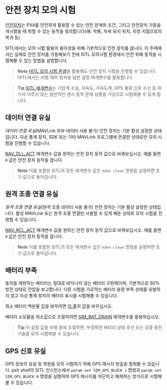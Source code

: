 # 안전 장치 모의 시험

[안전장치](../config/safety.md)는 PX4를 안전하게 활용할 수 있는 안전 한계와 조건, 그리고 안전장치 가동을 개시했을 때 취할 수 있는 동작을 정의합니다(예: 착륙, 자세 유지 위치, 지정 지점으로의 복귀 등).

SITL에서는 모의 시험 활용의 용이성을 위해 기본적으로 안전 장치를 끕니다. 이 주제에서는 실제로 안전 장치를 가동해보기 전에 SITL 모의시험 환경에서 안전 위해 동작을 시험해볼 수 있는 방법을 설명합니다.

> **Note** [HITL 모의 시험 환경](../simulation/hitl.md)을 활용해도 안전 장치 시험을 진행할 수 있습니다. HITL에서는 비행 제어 장치용 일반 설정 매개변수를 활용합니다.

<span></span>
> **Tip** [SITL 매개변수](../advanced_config/parameter_reference.md#sitl)는 기압계 소실, 각속도, 가속도계, GPS 불량 신호 수신 등 여기서 다루지 않는 일반적인 센서 동작 문제 상황을 가상으로 시험해볼 수 있게 합니다.


## 데이터 연결 유실

*데이터 연결 유실*(MAVLink 외부 데이터 사용 불가) 안전 장치는 기본 활성 설정한 상태입니다. 지상 통제 장치, SDK 또는 기타 MAVLink 프로그램에 연결한 상태로만 모의 시험을 진행할 수 있습니다.

[NAV_DLL_ACT](../advanced_config/parameter_reference.md#NAV_DLL_ACT) 매개변수 값을 원하는 안전 장치 동작 값으로 바꿔보십시오. 예를 들면 `0` 값은 안전 장치 동작을 끕니다.

> **Note** 이를 포함한 SITL의 모든 매개변수 값은 `make clean` 명령을 실행하면 초기 값으로 돌아갑니다.

## 원격 조종 연결 유실

*원격 조종 연결 유실*(원격 조종 데이터 사용 불가) 안전 장치는 기본 활성 설정한 상태입니다. 활성 MAVLink 또는 원격 조종 연결만 사용할 수 있게 해둔 상태로 모의 시험을 진행할 수 있습니다.

[NAV_RCL_ACT](../advanced_config/parameter_reference.md#NAV_RCL_ACT) 매개변수 값을 원하는 안전 장치 동작 값으로 바꿔보십시오. 예를 들면 `0` 값은 안전 장치 동작을 끕니다.

> **Note** 이를 포함한 SITL의 모든 매개변수 값은 `make clean` 명령을 실행하면 초기 값으로 돌아갑니다.


## 배터리 부족

동작을 재현하는 배터리는 절대로 바닥나지 않는 배터리 구현체이며, 기본적으로 50% 방전 상태로 전압을 보고합니다. 다른 시험을 가로막는 배터리 용량 부족 상태를 유발하지 않고 지상 통제 장치의 배터리 표시를 시험해볼 수 있습니다.

최소 배터리 백분율 값을 바꾸려면 [이 줄](https://github.com/PX4/PX4-Autopilot/blob/9d67bbc328553bbd0891ffb8e73b8112bca33fcc/src/modules/simulator/simulator_mavlink.cpp#L330)의 값을 바꾸십시오.

배터리 소모율을 최소값으로 조절하려면 [SIM_BAT_DRAIN](../advanced_config/parameter_reference.md#SIM_BAT_DRAIN) 매개변수를 활용하십시오.

> **Tip** 이 설정 값을 비행 중에 조절하면, 부정확한 배터리 상태 추산 또는 공중 충전 기술을 모의 시험해볼 수 있습니다.

## GPS 신호 유실

GPS 정보의 유실 및 복원을 모의 시험하기 위해 GPS 메시지 방출을 멈춰볼 수 있습니다. *pxh shell*의 SITL 인스턴스에서 `param set SIM_GPS_BLOCK 1` 명령과 `param set SIM_GPS_BLOCK 0` 명령을 실행하여 GPS 메시지를 차단하고 해제하는 방식으로 시험해볼 수 있습니다.
